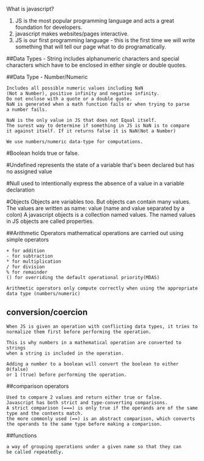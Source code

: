 What is javascript?

1. JS is the most popular programming language and acts a great foundation
   for developers.
2. javascript makes websites/pages interactive.
3. JS is our first programming language - this is the first time we will write
   something that will tell our page what to do programatically.

##Data Types - String
	includes alphanumeric characters and special characters
	which have to be enclosed in either single or double quotes.

##Data Type - Number/Numeric

	Includes all possible numeric values including NaN
	(Not a Number), positive infinity and negative infinity.
	Do not enclose with a quote or a double quote.
	NaN is generated when a math function fails or when trying to parse
	a number fails.

	NaN is the only value in JS that does not Equal itself.
	The surest way to determine if something in JS is NaN is to compare
	it against itself. If it returns false it is NaN(Not a Number)

	We use numbers/numeric data-type for computations.

#Boolean
	holds true or false.

#Undefined
	represents the state of a variable that's been declared but has no assigned value

#Null
	used to intentionally express the absence of a value in a variable declaration

#Objects
	Objects are variables too. But objects can contain many values.
	The values are written as name: value (name and value separated by a colon)
	A javascript objects is a collection named values.
	The named values in JS objects are called properties.

##Arithmetic Operators
	mathematical operations are carried out using simple operators

	+ for addition
	- for subtraction
	* for multiplication
	/ for division
	% for remainder
	() for overriding the default operational priority(MDAS)

	Arithmetic operators only compute correctly when using the appropriate
	data type (numbers/numeric)


## conversion/coercion
	
	When JS is given an operation with conflicting data types, it tries to 
	normalize them first before performing the operation.

	This is why numbers in a mathematical operation are converted to strings
	when a string is included in the operation.

	Adding a number to a boolean will convert the boolean to either 0(false) 
	or 1 (true) before performing the operation.

##comparison operators

	Used to compare 2 values and return either true or false.
	Javascript has both strict and type-converting comparisons.
	A strict comparison (===) is only true if the operands are of the same
	type and the contents match.
	the more commonly used (==) is an abstract comparison, which converts
	the operands to the same type before making a comparison.

##functions

	a way of grouping operations under a given name so that they can
	be called repeatedly.

